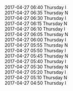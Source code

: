 2017-04-27 06:40 Thursday  I  
2017-04-27 06:35 Thursday  N  
2017-04-27 06:30 Thursday  I  
2017-04-27 06:15 Thursday  N  
2017-04-27 06:10 Thursday  I  
2017-04-27 06:05 Thursday  N  
2017-04-27 06:00 Thursday  I  
2017-04-27 05:55 Thursday  N  
2017-04-27 05:50 Thursday  I  
2017-04-27 05:45 Thursday  N  
2017-04-27 05:40 Thursday  I  
2017-04-27 05:30 Thursday  N  
2017-04-27 05:20 Thursday  I  
2017-04-27 05:10 Thursday  N  
2017-04-27 04:50 Thursday  I  
